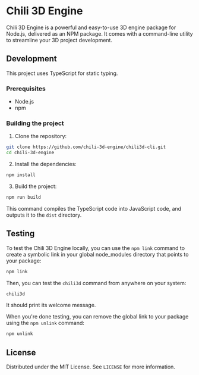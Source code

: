 # Chili 3D Engine

Chili 3D Engine is a powerful and easy-to-use 3D engine package for Node.js, delivered as an NPM package. It comes with a command-line utility to streamline your 3D project development.

## Development

This project uses TypeScript for static typing. 

### Prerequisites

- Node.js
- npm 

### Building the project

1. Clone the repository:

```bash
git clone https://github.com/chili-3d-engine/chili3d-cli.git
cd chili-3d-engine
```

2. Install the dependencies:

```bash
npm install
```

3. Build the project:

```bash
npm run build
```

This command compiles the TypeScript code into JavaScript code, and outputs it to the `dist` directory.

## Testing

To test the Chili 3D Engine locally, you can use the `npm link` command to create a symbolic link in your global node_modules directory that points to your package:

```bash
npm link
```

Then, you can test the `chili3d` command from anywhere on your system:

```bash
chili3d
```

It should print its welcome message.

When you're done testing, you can remove the global link to your package using the `npm unlink` command:

```bash
npm unlink
```

## License

Distributed under the MIT License. See `LICENSE` for more information.